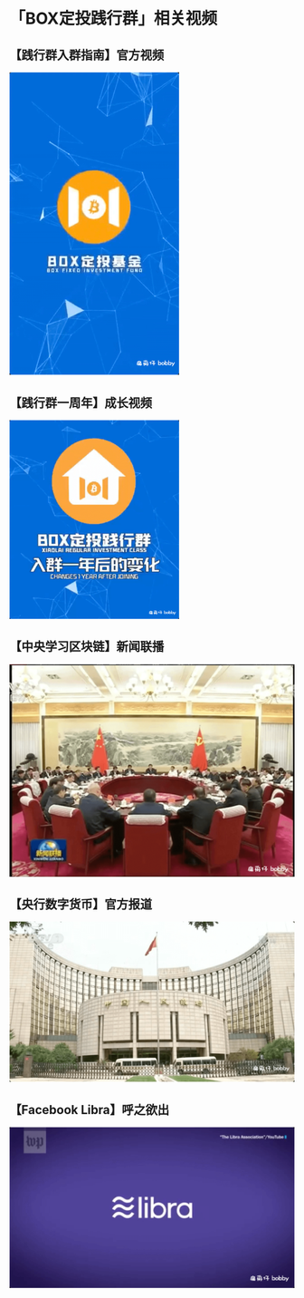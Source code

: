 # 「BOX定投践行群」相关视频

## 【践行群入群指南】官方视频

<a href="https://cloud.video.taobao.com/play/u/2319678/p/1/d/hd/e/6/t/1/275442899385.mp4?auth_key=YXBwX2tleT04MDAwMDAwMTImYXV0aF9pbmZvPXsidGltZXN0YW1wRW5jcnlwdGVkIjoiYTI5N2VlMjM5MGM5NWIxYWE3NjRjNjlmZGIxYjIzNmQifSZkdXJhdGlvbj0mdGltZXN0YW1wPTE1OTcwNDEzNDQ=" title="【践行群入群指南】官方视频">
  <img src="../assets/join-box-official.png" alt="【践行群入群指南】官方视频" width="300" />
</a>

## 【践行群一周年】成长视频

<a href="https://cloud.video.taobao.com/play/u/2319678/p/1/d/hd/e/6/t/1/275221054058.mp4?auth_key=YXBwX2tleT04MDAwMDAwMTImYXV0aF9pbmZvPXsidGltZXN0YW1wRW5jcnlwdGVkIjoiYTI5N2VlMjM5MGM5NWIxYWE3NjRjNjlmZGIxYjIzNmQifSZkdXJhdGlvbj0mdGltZXN0YW1wPTE1OTcwNDEzNDQ=" title="【践行群一周年】成长视频">
  <img src="../assets/first-anniversary.png" alt="【践行群一周年】成长视频" width="300" />
</a>

## 【中央学习区块链】新闻联播

<a href="https://cloud.video.taobao.com/play/u/2319678/p/1/d/hd/e/6/t/1/275221862618.mp4?auth_key=YXBwX2tleT04MDAwMDAwMTImYXV0aF9pbmZvPXsidGltZXN0YW1wRW5jcnlwdGVkIjoiYTI5N2VlMjM5MGM5NWIxYWE3NjRjNjlmZGIxYjIzNmQifSZkdXJhdGlvbj0mdGltZXN0YW1wPTE1OTcwNDEzNDQ=" title="【中央学习区块链】新闻联播">
  <img src="../assets/learn-block-chain.png" alt="【中央学习区块链】新闻联播" width="600" />
</a>

## 【央行数字货币】官方报道

<a href="https://cloud.video.taobao.com/play/u/2319678/p/1/d/hd/e/6/t/1/274752644087.mp4?auth_key=YXBwX2tleT04MDAwMDAwMTImYXV0aF9pbmZvPXsidGltZXN0YW1wRW5jcnlwdGVkIjoiYTI5N2VlMjM5MGM5NWIxYWE3NjRjNjlmZGIxYjIzNmQifSZkdXJhdGlvbj0mdGltZXN0YW1wPTE1OTcwNDEzNDQ=" title="【央行数字货币】官方报道">
  <img src="../assets/digtal-money.png" alt="【央行数字货币】官方报道" width="600" />
</a>

## 【Facebook Libra】呼之欲出

<a href="https://cloud.video.taobao.com/play/u/2319678/p/1/d/hd/e/6/t/1/274751772330.mp4?auth_key=YXBwX2tleT04MDAwMDAwMTImYXV0aF9pbmZvPXsidGltZXN0YW1wRW5jcnlwdGVkIjoiYTI5N2VlMjM5MGM5NWIxYWE3NjRjNjlmZGIxYjIzNmQifSZkdXJhdGlvbj0mdGltZXN0YW1wPTE1OTcwNDEzNDQ=" title="【Facebook Libra】呼之欲出">
  <img src="../assets/facebook-libra.png" alt="【Facebook Libra】呼之欲出" width="600" />
</a>